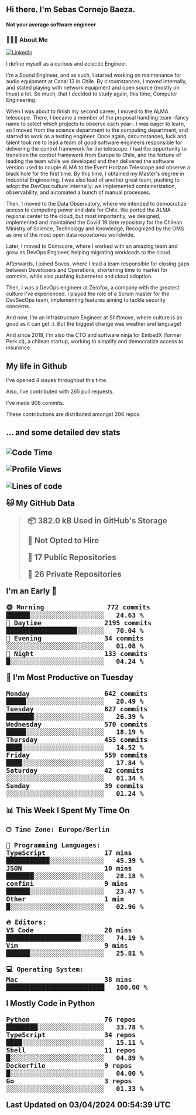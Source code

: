 <h2> Hi there.  I'm Sebas Cornejo Baeza.</h2>
<h4> Not your average software engineer</h4>
<h3> 👨🏻‍💻 About Me </h3>
<a href="http://linkedin.com/in/sebastian-cornejo-baeza/"><img alt="LinkedIn" src="https://img.shields.io/badge/Sebas%20Cornejo%20-informational?style=appveyor&logo=linkedin"></a>


I define myself as a curious and eclectic Engineer.

I'm a Sound Engineer, and as such, I started working on maintenance for audio equipment at Canal 13 in Chile.
By circumstances, I moved internally, and stated playing with network equipment and open source (mostly on linux) 
a lot. So much, that I decided to study again, this time, Computer Engineering.

When I was about to finish my second career, I moved to the ALMA telescope. There, I became a member of the proposal handling team
-fancy name to select which projects to observe each year-. 
I was eager to learn, so I moved from the science department to the computing department, and started to work as 
a testing engineer. Once again, circumstances, luck and talent took me to lead a team of good software engineers 
responsible for delivering the control framework for the telescope. I had the opportunity to transition the control framework from
Europe to Chile, and the fortune of leading the team while we developed and then delivered the software
version used to couple ALMA to the Event Horizon Telescope and observe a black hole for the first time.
By this time, I obtained my Master's degree in Industrial Engineering.
I was also lead of another great team, pushing to adopt the DevOps culture internally: we implemented containerization, observability, and automated a bunch of manual processes.

Then, I moved to the Data Observatory, where we intended to democratize access to computing power
and data for Chile. We ported the ALMA regional center to the cloud, but most importantly, we designed, implemented
and maintained the Covid 19 date repository for the Chilean Ministry of Science, Technology and Knowledge, Recognized by the OMS as one of the most open
data repositories worldwide.

Later, I moved to Comscore, where I worked with an amazing team and grew as DevOps Engineer, helping migrating workloads to the cloud.

Afterwards, I joined Sovos, where I lead a team responsible for closing gaps between Developers and Operations, shortening time to market for commits, while
also pushing kubernetes and cloud adoption.

Then, I was a DevOps engineer at Zerofox, a company with the greatest culture I've experienced. I played the role of a Scrum master for the DevSecOps team,
implementing features aiming to tackle security concerns.

And now, I'm an Infrastructure Engineer at Shiftmove, where culture is as good as it can get :). But the biggest change was weather and language!
 
And since 2019, I'm also the CTO and software ninja for EmbedX (former Perk.cl), a chilean startup, working to simplify and democratize access to insurance.

<h2> My life in Github </h2>

I've opened 4 issues throughout this time.

Also, I've contributed with 265 pull requests.

I've made 908 commits.

These contributions are distributed amongst 206 repos.

<h2>... and some detailed dev stats<h2>

<!--START_SECTION:waka-->
![Code Time](http://img.shields.io/badge/Code%20Time-702%20hrs%202%20mins-blue)

![Profile Views](http://img.shields.io/badge/Profile%20Views-4-blue)

![Lines of code](https://img.shields.io/badge/From%20Hello%20World%20I%27ve%20Written-1.2%20million%20lines%20of%20code-blue)

**🐱 My GitHub Data** 

> 📦 382.0 kB Used in GitHub's Storage 
 > 
> 🚫 Not Opted to Hire
 > 
> 📜 17 Public Repositories 
 > 
> 🔑 26 Private Repositories 
 > 
**I'm an Early 🐤** 

```text
🌞 Morning                772 commits         ██████░░░░░░░░░░░░░░░░░░░   24.63 % 
🌆 Daytime                2195 commits        ██████████████████░░░░░░░   70.04 % 
🌃 Evening                34 commits          ░░░░░░░░░░░░░░░░░░░░░░░░░   01.08 % 
🌙 Night                  133 commits         █░░░░░░░░░░░░░░░░░░░░░░░░   04.24 % 
```
📅 **I'm Most Productive on Tuesday** 

```text
Monday                   642 commits         █████░░░░░░░░░░░░░░░░░░░░   20.49 % 
Tuesday                  827 commits         ███████░░░░░░░░░░░░░░░░░░   26.39 % 
Wednesday                570 commits         █████░░░░░░░░░░░░░░░░░░░░   18.19 % 
Thursday                 455 commits         ████░░░░░░░░░░░░░░░░░░░░░   14.52 % 
Friday                   559 commits         ████░░░░░░░░░░░░░░░░░░░░░   17.84 % 
Saturday                 42 commits          ░░░░░░░░░░░░░░░░░░░░░░░░░   01.34 % 
Sunday                   39 commits          ░░░░░░░░░░░░░░░░░░░░░░░░░   01.24 % 
```


📊 **This Week I Spent My Time On** 

```text
🕑︎ Time Zone: Europe/Berlin

💬 Programming Languages: 
TypeScript               17 mins             ███████████░░░░░░░░░░░░░░   45.39 % 
JSON                     10 mins             ███████░░░░░░░░░░░░░░░░░░   28.18 % 
confini                  9 mins              ██████░░░░░░░░░░░░░░░░░░░   23.47 % 
Other                    1 min               █░░░░░░░░░░░░░░░░░░░░░░░░   02.96 % 

🔥 Editors: 
VS Code                  28 mins             ███████████████████░░░░░░   74.19 % 
Vim                      9 mins              ██████░░░░░░░░░░░░░░░░░░░   25.81 % 

💻 Operating System: 
Mac                      38 mins             █████████████████████████   100.00 % 
```

**I Mostly Code in Python** 

```text
Python                   76 repos            ████████░░░░░░░░░░░░░░░░░   33.78 % 
TypeScript               34 repos            ████░░░░░░░░░░░░░░░░░░░░░   15.11 % 
Shell                    11 repos            █░░░░░░░░░░░░░░░░░░░░░░░░   04.89 % 
Dockerfile               9 repos             █░░░░░░░░░░░░░░░░░░░░░░░░   04.00 % 
Go                       3 repos             ░░░░░░░░░░░░░░░░░░░░░░░░░   01.33 % 
```




 Last Updated on 03/04/2024 00:54:39 UTC
<!--END_SECTION:waka-->
